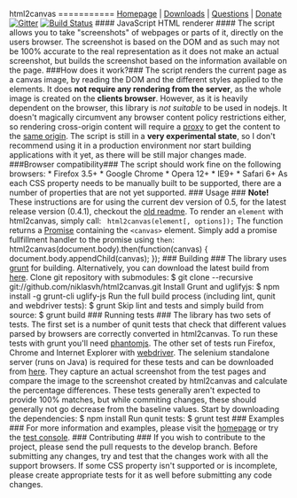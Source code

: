 html2canvas =========== [Homepage](http://html2canvas.hertzen.com) | [Downloads](https://github.com/niklasvh/html2canvas/releases) | [Questions](http://stackoverflow.com/questions/tagged/html2canvas?sort=newest) | [Donate](https://www.gittip.com/niklasvh/) [![Gitter](https://badges.gitter.im/Join%20Chat.svg)](https://gitter.im/niklasvh/html2canvas?utm_source=badge&utm_medium=badge&utm_campaign=pr-badge) [![Build Status](https://travis-ci.org/niklasvh/html2canvas.png)](https://travis-ci.org/niklasvh/html2canvas) #### JavaScript HTML renderer #### The script allows you to take "screenshots" of webpages or parts of it, directly on the users browser. The screenshot is based on the DOM and as such may not be 100% accurate to the real representation as it does not make an actual screenshot, but builds the screenshot based on the information available on the page. ###How does it work?### The script renders the current page as a canvas image, by reading the DOM and the different styles applied to the elements. It does **not require any rendering from the server**, as the whole image is created on the **clients browser**. However, as it is heavily dependent on the browser, this library is *not suitable* to be used in nodejs. It doesn't magically circumvent any browser content policy restrictions either, so rendering cross-origin content will require a [proxy](https://github.com/niklasvh/html2canvas/wiki/Proxies) to get the content to the [same origin](http://en.wikipedia.org/wiki/Same_origin_policy). The script is still in a **very experimental state**, so I don't recommend using it in a production environment nor start building applications with it yet, as there will be still major changes made. ###Browser compatibility### The script should work fine on the following browsers: * Firefox 3.5+ * Google Chrome * Opera 12+ * IE9+ * Safari 6+ As each CSS property needs to be manually built to be supported, there are a number of properties that are not yet supported. ### Usage ### **Note!** These instructions are for using the current dev version of 0.5, for the latest release version (0.4.1), checkout the [old readme](https://github.com/niklasvh/html2canvas/blob/v0.4/readme.md). To render an `element` with html2canvas, simply call: ` html2canvas(element[, options]);` The function returns a [Promise](https://developer.mozilla.org/en-US/docs/Web/JavaScript/Reference/Global_Objects/Promise) containing the `<canvas>` element. Simply add a promise fullfillment handler to the promise using `then`: html2canvas(document.body).then(function(canvas) { document.body.appendChild(canvas); }); ### Building ### The library uses [grunt](http://gruntjs.com/) for building. Alternatively, you can download the latest build from [here](https://github.com/niklasvh/html2canvas/blob/master/dist/html2canvas.js). Clone git repository with submodules: $ git clone --recursive git://github.com/niklasvh/html2canvas.git Install Grunt and uglifyjs: $ npm install -g grunt-cli uglify-js Run the full build process (including lint, qunit and webdriver tests): $ grunt Skip lint and tests and simply build from source: $ grunt build ### Running tests ### The library has two sets of tests. The first set is a number of qunit tests that check that different values parsed by browsers are correctly converted in html2canvas. To run these tests with grunt you'll need [phantomjs](http://phantomjs.org/). The other set of tests run Firefox, Chrome and Internet Explorer with [webdriver](https://github.com/niklasvh/webdriver.js). The selenium standalone server (runs on Java) is required for these tests and can be downloaded from [here](http://code.google.com/p/selenium/downloads/list). They capture an actual screenshot from the test pages and compare the image to the screenshot created by html2canvas and calculate the percentage differences. These tests generally aren't expected to provide 100% matches, but while commiting changes, these should generally not go decrease from the baseline values. Start by downloading the dependencies: $ npm install Run qunit tests: $ grunt test ### Examples ### For more information and examples, please visit the [homepage](http://html2canvas.hertzen.com) or try the [test console](http://html2canvas.hertzen.com/screenshots.html). ### Contributing ### If you wish to contribute to the project, please send the pull requests to the develop branch. Before submitting any changes, try and test that the changes work with all the support browsers. If some CSS property isn't supported or is incomplete, please create appropriate tests for it as well before submitting any code changes.